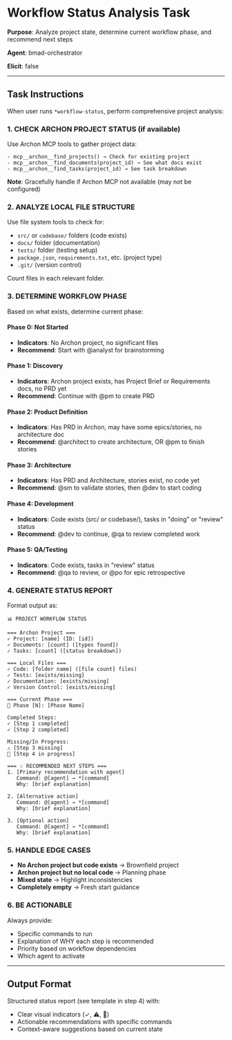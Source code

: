 # Workflow Status Analysis Task

**Purpose**: Analyze project state, determine current workflow phase, and recommend next steps

**Agent**: bmad-orchestrator

**Elicit**: false

---

## Task Instructions

When user runs `*workflow-status`, perform comprehensive project analysis:

### 1. CHECK ARCHON PROJECT STATUS (if available)

Use Archon MCP tools to gather project data:

```
- mcp__archon__find_projects() → Check for existing project
- mcp__archon__find_documents(project_id) → See what docs exist
- mcp__archon__find_tasks(project_id) → See task breakdown
```

**Note**: Gracefully handle if Archon MCP not available (may not be configured)

### 2. ANALYZE LOCAL FILE STRUCTURE

Use file system tools to check for:

- `src/` or `codebase/` folders (code exists)
- `docs/` folder (documentation)
- `tests/` folder (testing setup)
- `package.json`, `requirements.txt`, etc. (project type)
- `.git/` (version control)

Count files in each relevant folder.

### 3. DETERMINE WORKFLOW PHASE

Based on what exists, determine current phase:

#### Phase 0: Not Started

- **Indicators**: No Archon project, no significant files
- **Recommend**: Start with @analyst for brainstorming

#### Phase 1: Discovery

- **Indicators**: Archon project exists, has Project Brief or Requirements docs, no PRD yet
- **Recommend**: Continue with @pm to create PRD

#### Phase 2: Product Definition

- **Indicators**: Has PRD in Archon, may have some epics/stories, no architecture doc
- **Recommend**: @architect to create architecture, OR @pm to finish stories

#### Phase 3: Architecture

- **Indicators**: Has PRD and Architecture, stories exist, no code yet
- **Recommend**: @sm to validate stories, then @dev to start coding

#### Phase 4: Development

- **Indicators**: Code exists (src/ or codebase/), tasks in "doing" or "review" status
- **Recommend**: @dev to continue, @qa to review completed work

#### Phase 5: QA/Testing

- **Indicators**: Code exists, tasks in "review" status
- **Recommend**: @qa to review, or @po for epic retrospective

### 4. GENERATE STATUS REPORT

Format output as:

```
📊 PROJECT WORKFLOW STATUS

=== Archon Project ===
✓ Project: [name] (ID: [id])
✓ Documents: [count] ([types found])
✓ Tasks: [count] ([status breakdown])

=== Local Files ===
✓ Code: [folder name] ([file count] files)
✓ Tests: [exists/missing]
✓ Documentation: [exists/missing]
✓ Version Control: [exists/missing]

=== Current Phase ===
📍 Phase [N]: [Phase Name]

Completed Steps:
✓ [Step 1 completed]
✓ [Step 2 completed]

Missing/In Progress:
⚠️ [Step 3 missing]
🔄 [Step 4 in progress]

=== 💡 RECOMMENDED NEXT STEPS ===
1. [Primary recommendation with agent]
   Command: @[agent] → *[command]
   Why: [brief explanation]

2. [Alternative action]
   Command: @[agent] → *[command]
   Why: [brief explanation]

3. [Optional action]
   Command: @[agent] → *[command]
   Why: [brief explanation]
```

### 5. HANDLE EDGE CASES

- **No Archon project but code exists** → Brownfield project
- **Archon project but no local code** → Planning phase
- **Mixed state** → Highlight inconsistencies
- **Completely empty** → Fresh start guidance

### 6. BE ACTIONABLE

Always provide:

- Specific commands to run
- Explanation of WHY each step is recommended
- Priority based on workflow dependencies
- Which agent to activate

---

## Output Format

Structured status report (see template in step 4) with:

- Clear visual indicators (✓, ⚠️, 🔄)
- Actionable recommendations with specific commands
- Context-aware suggestions based on current state
